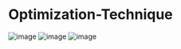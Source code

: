 # Optimization-Technique
![image](https://user-images.githubusercontent.com/59536110/200878549-cf107aae-f64e-4732-bf9f-a106a23250fe.png)
![image](https://user-images.githubusercontent.com/59536110/200878624-b7fe20a0-2d29-4522-9c88-3135ab21036a.png)
![image](https://user-images.githubusercontent.com/59536110/200878674-636e57d3-1cb0-46e0-bb4d-734009a3e62c.png)
